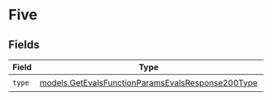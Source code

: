 # Five


## Fields

| Field                                                                                                        | Type                                                                                                         | Required                                                                                                     | Description                                                                                                  |
| ------------------------------------------------------------------------------------------------------------ | ------------------------------------------------------------------------------------------------------------ | ------------------------------------------------------------------------------------------------------------ | ------------------------------------------------------------------------------------------------------------ |
| `type`                                                                                                       | [models.GetEvalsFunctionParamsEvalsResponse200Type](../models/getevalsfunctionparamsevalsresponse200type.md) | :heavy_check_mark:                                                                                           | N/A                                                                                                          |